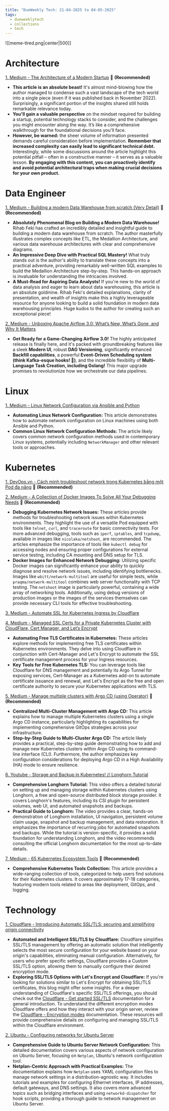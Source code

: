 ```yaml
---
title: "DueWeekly Tech: 21-04-2025 to 04-05-2025"
tags:
  - dueweeklytech
  - collections
  - tech
---
```



![[meme-tired.png|center|500]]

# Architecture

[1. Medium - The Architecture of a Modern Startup](https://medium.com/better-programming/architecture-of-modern-startup-abaec235c2eb) 🌟 **(Recommended)**

- **This article is an absolute beast!** It's almost mind-blowing how the author managed to condense such a vast landscape of the tech world into a single piece (even if it was published back in November 2022). Surprisingly, a significant portion of the insights shared still holds remarkable relevance today.
- **You'll gain a valuable perspective** on the mindset required for building a startup, potential technology stacks to consider, and the challenges you might encounter along the way. It’s like a comprehensive walkthrough for the foundational decisions you'll face.
- **However, be warned:** the sheer volume of information presented demands careful consideration before implementation. **Remember that increased complexity can easily lead to significant technical debt.** Interestingly, while some discussions around the article highlight this potential pitfall – often in a constructive manner – it serves as a valuable lesson. **By engaging with this content, you can proactively identify and avoid potential architectural traps when making crucial decisions for your own product.**
# Data Engineer

[1. Medium - Building a modern Data Warehouse from scratch (Very Detail)](https://medium.com/@rihab-feki/building-a-modern-data-warehouse-from-scratch-d18d346a7118) 🌟 **(Recommended)**

- **Absolutely Phenomenal Blog on Building a Modern Data Warehouse!** Rihab Feki has crafted an incredibly detailed and insightful guide to building a modern data warehouse from scratch. The author masterfully illustrates complex concepts like ETL, the Medallion Architecture, and various data warehouse architectures with clear and comprehensive diagrams.
- **An Impressive Deep Dive with Practical SQL Mastery!** What truly stands out is the author's ability to translate these concepts into a practical adventure, providing remarkably well-written SQL examples to build the Medallion Architecture step-by-step. This hands-on approach is invaluable for understanding the intricacies involved.
- **A Must-Read for Aspiring Data Analysts!** If you're new to the world of data analysis and eager to learn about data warehousing, this article is an absolute goldmine. Rihab Feki's detailed explanations, clarity of presentation, and wealth of insights make this a highly leverageable resource for anyone looking to build a solid foundation in modern data warehousing principles. Huge kudos to the author for creating such an exceptional piece!

[2. Medium - Unboxing Apache Airflow 3.0: What’s New, What’s Gone, and Why It Matters](https://medium.com/data-engineering-space/unboxing-apache-airflow-3-0-whats-new-what-s-gone-and-why-it-matters-291f08fbb18a)

- **Get Ready for a Game-Changing Airflow 3.0!** The highly anticipated release is finally here, and it's packed with groundbreaking features like a sleek **Modern UI**, robust **DAG Versioning**, significantly enhanced **Backfill capabilities**, a powerful **Event-Driven Scheduling system (think Kafka-esque hooks! 🚀)**, and the incredible flexibility of **Multi-Language Task Creation, including Golang!** This major upgrade promises to revolutionize how we orchestrate our data pipelines.
# Linux

[1. Medium - Linux Network Configuration via Ansible and Python](https://medium.com/@eren.c.uysal/linux-network-configuration-via-ansible-and-python-612a88f99074)

- **Automating Linux Network Configuration:** This article demonstrates how to automate network configuration on Linux machines using both Ansible and Python.
- **Common Linux Network Configuration Methods:** The article likely covers common network configuration methods used in contemporary Linux systems, potentially including `NetworkManager` and other relevant tools or approaches.
# Kubernetes

[1. DevOps.vn - Cách mình troubleshoot network trong Kubernetes bằng một Pod đa năng](https://devops.vn/posts/cach-minh-troubleshoot-network-trong-kubernetes-bang-mot-pod-da-nang/) 🌟 **(Recommended)**

[2. Medium - A Collection of Docker Images To Solve All Your Debugging Needs](https://medium.com/better-programming/a-collection-of-docker-images-to-solve-all-your-debugging-needs-189973aae5c0) 🌟 **(Recommended)**

- **Debugging Kubernetes Network Issues:** These articles provide methods for troubleshooting network issues within Kubernetes environments. They highlight the use of a versatile Pod equipped with tools like `telnet`, `curl`, and `traceroute` for basic connectivity tests. For more advanced debugging, tools such as `iperf`, `iptables`, and `tcpdump`, available in images like `nicolaka/netshoot`, are recommended. The articles emphasize the importance of tools like `kubectl debug` for accessing nodes and ensuring proper configurations for external service testing, including CA mounting and DNS setup for TLS.
- **Docker Images for Enhanced Network Debugging:** Utilizing specific Docker images can significantly enhance your ability to quickly diagnose and resolve network issues, including identifying bottlenecks. Images like `wbitt/network-multitool` are useful for simple tests, while `praqma/network-multitool` combines web server functionality with TCP testing. The `netshoot` image is particularly powerful, containing a wide array of networking tools. Additionally, using debug versions of production images or the images of the services themselves can provide necessary CLI tools for effective troubleshooting.

[3. Medium - Automate SSL for Kubernetes Ingress by Cloudflare](https://hadoan.medium.com/automate-ssl-for-kubernetes-ingress-by-cloudflare-76b889628397)

[4. Medium - Managed SSL Certs for a Private Kubernetes Cluster with CloudFlare, Cert Manager, and Let’s Encrypt](https://medium.com/@kevinlutzer9/managed-ssl-certs-for-a-private-kubernetes-cluster-with-cloudflare-cert-manager-and-lets-encrypt-7987ba19044f)

- **Automating Free TLS Certificates in Kubernetes:** These articles explore methods for implementing free TLS certificates within Kubernetes environments. They delve into using Cloudflare in conjunction with Cert-Manager and Let's Encrypt to automate the SSL certificate management process for your Ingress resources.
- **Key Tools for Free Kubernetes TLS:** You can leverage tools like Cloudflare for DNS management and potentially its Argo Tunnel for exposing services, Cert-Manager as a Kubernetes add-on to automate certificate issuance and renewal, and Let's Encrypt as the free and open certificate authority to secure your Kubernetes applications with TLS.

[5. Medium - Manage multiple clusters with Argo CD (using Operator)](https://abhishekveeramalla-av.medium.com/manage-multiple-clusters-with-openshift-gitops-based-on-argo-cd-84e1fa761218) 🌟 **(Recommended)**

- **Centralized Multi-Cluster Management with Argo CD:** This article explains how to manage multiple Kubernetes clusters using a single Argo CD instance, particularly highlighting its capabilities for implementing comprehensive GitOps strategies across your infrastructure.
- **Step-by-Step Guide to Multi-Cluster Argo CD:** The article likely provides a practical, step-by-step guide demonstrating how to add and manage new Kubernetes clusters within Argo CD using its command-line interface (CLI). Furthermore, the author emphasizes key configuration considerations for deploying Argo CD in a High Availability (HA) mode to ensure resilience.

[6. Youtube - Storage and Backup in Kubernetes! // Longhorn Tutorial](https://www.youtube.com/watch?v=-ImtLXcEna8&ab_channel=ChristianLempa)

- **Comprehensive Longhorn Tutorial:** This video offers a detailed tutorial on setting up and managing storage within Kubernetes clusters using Longhorn, a free and open-source distributed block storage provider. It covers Longhorn's features, including its CSI plugin for persistent volumes, web UI, and automated snapshots and backups.
- **Practical Guide to Longhorn:** The video provides a clear, hands-on demonstration of Longhorn installation, UI navigation, persistent volume claim usage, snapshot and backup management, and data restoration. It emphasizes the importance of recurring jobs for automated snapshots and backups. While the tutorial is version-specific, it provides a solid foundation for understanding Longhorn, and the video recommends consulting the official Longhorn documentation for the most up-to-date details.

[7. Medium - 65 Kubernetes Ecosystem Tools](https://medium.com/@devopsdiariesinfo/65-kubernetes-ecosystem-tools-1c2b1a2adee0) 🌟 **(Recommended)**

- **Comprehensive Kubernetes Tools Collection:** This article provides a wide-ranging collection of tools, categorized to help users find solutions for their Kubernetes clusters. It covers approximately 17-18 categories, featuring modern tools related to areas like deployment, GitOps, and logging.
# Technology

[1. Cloudflare - Introducing Automatic SSL/TLS: securing and simplifying origin connectivity](https://blog.cloudflare.com/introducing-automatic-ssl-tls-securing-and-simplifying-origin-connectivity/)

- **Automated and Intelligent SSL/TLS by Cloudflare:** Cloudflare simplifies SSL/TLS management by offering an automatic solution that intelligently selects the most secure configuration for your website based on your origin's capabilities, eliminating manual configuration. Alternatively, for users who prefer specific settings, Cloudflare provides a Custom SSL/TLS option, allowing them to manually configure their desired encryption mode.
- **Exploring SSL/TLS Options with Let's Encrypt and Cloudflare:** If you're looking for solutions similar to Let's Encrypt for obtaining SSL/TLS certificates, this blog might offer some insights. For a deeper understanding of Cloudflare's specific SSL/TLS offerings, you should check out the [Cloudflare - Get started SSL/TLS](https://developers.cloudflare.com/ssl/get-started/) documentation for a general introduction. To understand the different encryption modes Cloudflare offers and how they interact with your origin server, review the [Cloudflare - Encryption modes](https://developers.cloudflare.com/ssl/origin-configuration/ssl-modes/) documentation. These resources will provide comprehensive details on configuring and managing SSL/TLS within the Cloudflare environment.

[2. Ubuntu - Configuring networks for Ubuntu Server](https://documentation.ubuntu.com/server/explanation/networking/configuring-networks/)

- **Comprehensive Guide to Ubuntu Server Network Configuration:** This detailed documentation covers various aspects of network configuration on Ubuntu Server, focusing on `Netplan`, Ubuntu's network configuration tool.
- **Netplan-Centric Approach with Practical Examples:** The documentation explains how `Netplan` uses YAML configuration files to manage network settings in a distribution-agnostic way. It includes tutorials and examples for configuring Ethernet interfaces, IP addresses, default gateways, and DNS settings. It also covers more advanced topics such as bridging interfaces and using `networkd-dispatcher` for hook scripts, providing a thorough guide to network management on Ubuntu Server.
